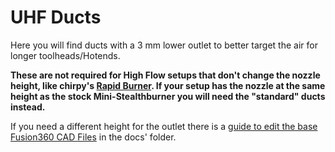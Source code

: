 # UHF Ducts
Here you will find ducts with a 3 mm lower outlet to better target the air for longer toolheads/Hotends.

**These are not required for High Flow setups that don't change the nozzle height, like chirpy's [Rapid Burner](https://github.com/chirpy2605/voron/tree/main/V0/Rapid_Burner). If your setup has the nozzle at the same height as the stock Mini-Stealthburner you will need the "standard" ducts instead.**

If you need a different height for the outlet there is a [guide to edit the base Fusion360 CAD Files](/docs/CAD_Outlet_Height.md) in the docs' folder.
